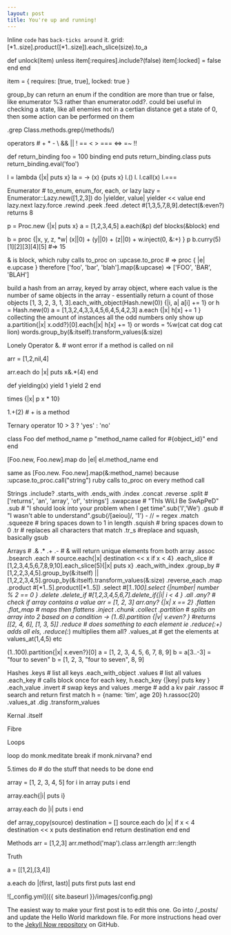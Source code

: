 ```yaml
---
layout: post
title: You're up and running!
---
```


Inline `code` has `back-ticks around` it.
grid:
  [*1..size].product([*1..size]).each_slice(size).to_a

  def unlock(item)
   unless item[:requires].include?(false)
     item[:locked] = false
     end
   end

   item = {
     requires: [true, true],
     locked: true
   }


   group_by can return an enum if the condition are more than true or false, like enumerator %3 rather than enumerator.odd?.
   could bei useful in checking a state, like all enemies not in a certian distance get a state of 0,
   then some action can be performed on them

   .grep
   Class.methods.grep(/methods/)

   operators
    # + * - \ && || ! == < > === <=> =~ !!


   def return_binding
     foo = 100
     binding
   end
   puts return_binding.class
   puts return_binding.eval('foo')

   l = lambda {|x| puts x}
   la  = -> (x) {puts x}
   l.()
   l.[]()
   l.call(x)
   l.===

   Enumerator #  to_enum, enum_for, each, or lazy
   lazy = Enumerator::Lazy.new([1,2,3]) do |yielder, value|
       yielder << value
     end
   lazy.next
   lazy.force
   .rewind
   .peek
   .feed
   .detect                     #[1,3,5,7,8,9].detect(&:even?) returns 8

   p = Proc.new {|x| puts x}
   a = [1,2,3,4,5]
   a.each(&p)
   def blocks(&block)
   end

   b = proc {|x, y, z, *w| (x||0) + (y||0) + (z||0) + w.inject(0, &:+) }
   p b.curry(5)[1][2][3][4][5]  #=> 15


   & is block, which ruby calls to_proc on
   :upcase.to_proc # => proc { |e| e.upcase }
   therefore
   ['foo', 'bar', 'blah'].map(&:upcase) => ['FOO', 'BAR', 'BLAH']




   build a hash from an array, keyed by array object, where each value is the number of same objects in the array - essentially return a count of those objects
   [1, 3, 2, 3, 1, 3].each_with_object(Hash.new(0)) {|i, a| a[i] += 1}
   or
   h = Hash.new(0)
   a = [1,3,2,4,3,3,4,5,6,4,5,4,2,3]
   a.each {|x| h[x] += 1 }
    collecting the amount of instances all the odd numbers only show up
   a.partition{|x| x.odd?}[0].each{|x| h[x] += 1}
   or
   words = %w(cat cat dog cat lion)
   words.group_by(&:itself).transform_values(&:size)


   Lonely Operator &.  # wont error if a method is called on nil

   arr = [1,2,nil,4]

   arr.each do |x|
     puts x&.*(4)
   end





   def yielding(x)
    yield 1
    yield 2
   end

   times {|x| p x * 10}

   1.+(2) # + is a method

   Ternary operator
     10 > 3 ? 'yes' : 'no'


   class Foo
     def method_name
       p "method_name called for #{object_id}"
     end
   end

   [Foo.new, Foo.new].map do |el|
    el.method_name
   end

   same as
   [Foo.new. Foo.new].map(&:method_name)
   because
   :upcase.to_proc.call("string")
   ruby calls to_proc on every method call


   Strings
   .include?
   .starts_with
   .ends_with
   .index
   .concat
   .reverse
   .split                  #['returns', 'an', 'array', 'of', 'strings']
   .swapcase               # "ThIs WiLl Be SwApPeD"
   .sub                    # "I should look into your problem when I get time".sub('I','We')
   .gsub                   # "I wasn't able to understand".gsub(/[aeiou]/, '1') - // = regex
   .match
   .squeeze                # bring spaces down to 1 in length
   .squish                 # bring spaces down to 0
   .tr                     # replaces all characters that match
   .tr_s                   #replace and squash, basically gsub

   Arrays
    # .& .* .+ .-                  # & will return unique elements from both array
   .assoc
   .bsearch
   .each                   # source.each{|x| destination << x if x < 4}
   .each_slice             # [1,2,3,4,5,6,7,8,9,10].each_slice(5){|x| puts x}
   .each_with_index
   .group_by              # [1,2,2,3,4,5].group_by(&:itself) || [1,2,2,3,4,5].group_by(&:itself).transform_values(&:size)
   .reverse_each
   .map
   .product                #[*1..5].product([*1..5])
   .select                 #[*1..100].select {|number| number % 2 == 0 }
   .delete
   .delete_if              #[1,2,3,4,5,6,7].delete_if{|i| i < 4 }
   .all
   .any?                  # check if array contains a value arr = [1, 2, 3]  arr.any? {|x| x == 2}
   .flatten
   .flat_map              # maps then flattens
   .inject
   .chunk
   .collect
   .partition             # splits an array into 2 based on a condition -> (1..6).partition {|v| v.even? }  #returns  [[2, 4, 6], [1, 3, 5]]
   .reduce                # does something to each element ie .reduce(:+) adds all els, .reduce(:*) multiplies them all?
   .values_at             # get the elements at values_at(1,4,5) etc

   (1..100).partition{|x| x.even?}[0]
   a = [1, 2, 3, 4, 5, 6, 7, 8, 9]
   b = a[3..-3] = "four to seven"
   b = [1, 2, 3, "four to seven", 8, 9]

   Hashes
   .keys                  # list all keys
   .each_with_object
   .values                # list all values
   .each_key              # calls block once for each key, h.each_key {|key| puts key }
   .each_value
   .invert                # swap keys and values
   .merge                 # add a kv pair
   .rassoc                # search and return first match  h = {name: 'tim', age 20} h.rassoc(20)
   .values_at
   .dig
   .transform_values

   Kernal
   .itself

   Fibre

   Loops

   loop do
     monk.meditate
     break if monk.nirvana?
   end

   5.times do
       # do the stuff that needs to be done
     end

   array = [1, 2, 3, 4, 5]
   for i in array
     puts i
   end

   array.each{|i| puts i}

   array.each do |i|
     puts i
   end

   def array_copy(source)
     destination = []
     source.each do |x|
         if x < 4
         destination << x
         puts destination
         end
         return destination
       end
     end

   Methods
   arr = [1,2,3]
   arr.method('map').class
   arr.length
   arr::length


   Truth



   a = [[1,2],[3,4]]

   a.each do |(first, last)|
     puts first
     puts last
   end




![_config.yml]({{ site.baseurl }}/images/config.png)

The easiest way to make your first post is to edit this one. Go into /_posts/ and update the Hello World markdown file. For more instructions head over to the [Jekyll Now repository](https://github.com/barryclark/jekyll-now) on GitHub.
